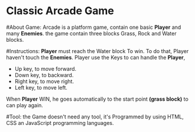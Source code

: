 # Classic Arcade Game

#About Game:
Arcade is a platform game, contain one basic **Player** and many **Enemies**.
the game contain three blocks Grass, Rock and Water blocks.

#Instructions:
**Player** must reach the Water block To win. To do that, Player haven't touch the **Enemies**.
Player use the Keys to can handle the **Player**,
- Up key, to move forward.
- Down key, to backward.
- Right key, to move right.
- Left key, to move left.

When **Player** WIN, he goes automatically to the start point **(grass block)** to can play again.

#Tool:
the Game doesn't need any tool, it's Programmed by using HTML, CSS an JavaScript programming languages.
